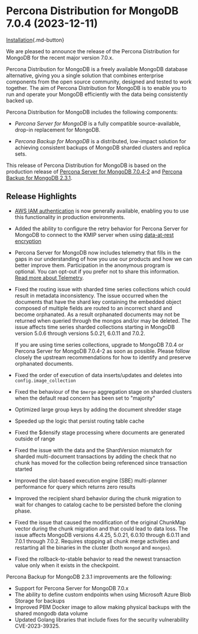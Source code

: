 # Percona Distribution for MongoDB 7.0.4 (2023-12-11)

[Installation](installation.md){.md-button}

We are pleased to announce the release of the Percona Distribution for MongoDB  for the recent major version 7.0.x.

Percona Distribution for MongoDB is a freely available MongoDB database alternative, giving you a single solution that combines enterprise components from the open source community, designed and tested to work together. The aim of Percona Distribution for MongoDB is to enable you to run and operate your
MongoDB efficiently with the data being consistently backed up.


Percona Distribution for MongoDB includes the following components:

* *Percona Server for MongoDB* is a fully compatible source-available, drop-in replacement
for MongoDB.

* *Percona Backup for MongoDB* is a distributed, low-impact solution for achieving
consistent backups of MongoDB sharded clusters and replica sets.

This release of Percona Distribution for MongoDB is based on the production release of [Percona Server for MongoDB 7.0.4-2](https://docs.percona.com/percona-server-for-mongodb/7.0/release_notes/7.0.4-2.html) and [Percona Backup for MongoDB 2.3.1](https://docs.percona.com/percona-backup-mongodb/release-notes/2.3.1.html).


## Release Highlights
  
* [AWS IAM authentication](https://docs.percona.com/percona-server-for-mongodb/7.0/aws-iam.html) is now generally available, enabling you to use this functionality in production environments.
* Added the ability to configure the retry behavior for Percona Server for MongoDB to connect to the KMIP server when using [data-at-rest encryption](https://docs.percona.com/percona-server-for-mongodb/7.0/kmip.html)
* Percona Server for MongoDB now includes telemetry that fills in the gaps in our understanding of how you use our products and how we can better improve them. Participation in the anonymous program is optional. You can opt-out if you prefer not to share this information. [Read more about Telemetry](https://docs.percona.com/percona-server-for-mongodb/7.0/telemetry.html).  
* Fixed the routing issue with sharded time series collections which could result in metadata inconsistency. The issue occurred when the documents that have the shard key containing the embedded object composed of multiple fields are routed to an incorrect shard and become orphanated. As a result orphanated documents may not be returned when queried through the mongos and/or may be deleted. The issue affects time series sharded collections starting in MongoDB version 5.0.6 through versions 5.0.21, 6.0.11 and 7.0.2. 

   If you are using time series collections, upgrade to MongoDB 7.0.4 or Percona Server for MongoDB 7.0.4-2 as soon as possible. Please follow closely the upstream recommendations for how to identify and preserve orphanated documents. 

* Fixed the order of execution of data inserts/updates and deletes into `config.image_collection` 
* Fixed the behaviour of the `$merge` aggregation stage on sharded clusters when the default read concern has been set to "majority"
* Optimized large group keys by adding the document shredder stage
* Speeded up the logic that persist routing table cache
* Fixed the $densify stage processing where documents are generated outside of range
* Fixed the issue with the data and the ShardVersion mismatch for sharded multi-document transactions by adding the check that no chunk has moved for the collection being referenced since transaction started
* Improved the slot-based execution engine (SBE) multi-planner performance for query which returns zero results
* Improved the recipient shard behavior during the chunk migration to wait for changes to catalog cache to be persisted before the cloning phase.
* Fixed the issue that caused the modification of the original ChunkMap vector during the chunk migration and that could lead to data loss. The issue affects MongoDB versions 4.4.25, 5.0.21, 6.0.10 through 6.0.11 and 7.0.1 through 7.0.2. Requires stopping all chunk merge activities and restarting all the binaries in the cluster (both `mongod` and `mongos`). 
* Fixed the rollback-to-stable behavior to read the newest transaction value only when it exists in the checkpoint.

  
Percona Backup for MongoDB 2.3.1 improvements are the following:

* Support for Percona Server for MongoDB 7.0.x
* The ability to define custom endpoints when using Microsoft Azure Blob Storage for backups
* Improved PBM Docker image to allow making physical backups with the shared mongodb data volume
* Updated Golang libraries that include fixes for the security vulnerability CVE-2023-39325.

